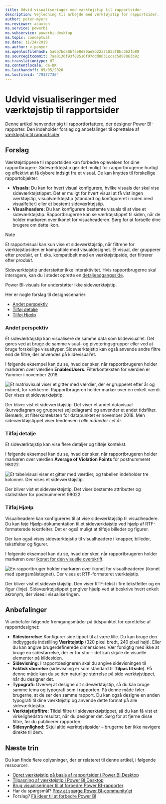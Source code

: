```yaml
---
title: Udvid visualiseringer med værktøjstip til rapportsider
description: Vejledning til arbejde med værktøjstip for rapportsider.
author: peter-myers
ms.reviewer: asaxton
ms.service: powerbi
ms.subservice: powerbi-desktop
ms.topic: conceptual
ms.date: 11/24/2019
ms.author: v-pemyer
ms.openlocfilehash: 5a6b7bda8bf5e8d80ae8b22a71035f8bc362fb89
ms.sourcegitcommit: 7aa0136f93f88516f97ddd8031ccac5d07863b92
ms.translationtype: HT
ms.contentlocale: da-DK
ms.lasthandoff: 05/05/2020
ms.locfileid: "79377736"
---
```

# <a name="extend-visuals-with-report-page-tooltips"></a>Udvid visualiseringer med værktøjstip til rapportsider

Denne artikel henvender sig til rapportforfattere, der designer Power BI-rapporter. Den indeholder forslag og anbefalinger til oprettelse af [værktøjstip til rapportsider](../desktop-tooltips.md).

## <a name="suggestions"></a>Forslag

Værktøjstippene til rapportsiden kan forbedre oplevelsen for dine rapportbrugere. Sideværktøjstip gør det muligt for rapportbrugerne hurtigt og effektivt at få dybere indsigt fra et visual. De kan knyttes til forskellige rapportobjekter:

- **Visuals:** Du kan for hvert visual konfigurere, hvilke visuals der skal vise sideværktøjstippet. Det er muligt for hvert visual at få vist ingen værktøjstip, visualværktøjstip (standard og konfigureret i ruden med visualfelter) eller et bestemt sideværktøjstip.
- **Visualheadere:** Du kan konfigurere bestemte visuals til at vise et sideværktøjstip. Rapportbrugerne kan se værktøjstippet til siden, når de holder markøren over ikonet for visuaheaderen. Sørg for at fortælle dine brugere om dette ikon.

> [!NOTE]
> Et rapportvisual kan kun vise et sideværktøjstip, når filtrene for værktøjstipsiden er kompatible med visualdesignet. Et visual, der grupperer efter _produkt_, er f. eks. kompatibelt med en værktøjstipside, der filtrerer efter _produkt_.
>
> Sideværktøjstip understøtter ikke interaktivitet. Hvis rapportbrugerne skal interagere, kan du i stedet oprette en [detaljeadgangsside](../desktop-drillthrough.md).
>
> Power BI-visuals for understøtter ikke sideværktøjstip.

Her er nogle forslag til designscenarier:

- [Andet perspektiv](#different-perspective)
- [Tilføj detalje](#add-detail)
- [Tilføj Hjælp](#add-help)

### <a name="different-perspective"></a>Andet perspektiv

Et sideværktøjstip kan visualisere de samme data som kildevisual'et. Det gøres ved at bruge de samme visual- og pivoteringsgrupper eller ved at bruge forskellige visualtyper. Sideværktøjstip kan også anvende andre filtre end de filtre, der anvendes på kildevisual'et.

I følgende eksempel kan du se, hvad der sker, når rapportbrugeren holder markøren over værdien **EnabledUsers**. Filterkonteksten for værdien er Yammer i november 2018.

![Et matrixvisual viser et gitter med værdier, der er grupperet efter år og måned, for rækkerne. Rapportbrugeren holder markør over en enkelt værdi. Der vises et sideværktøjstip.](media/report-page-tooltips/suggestion-different-perspective.png)

Der bliver vist et sideværktøjstip. Det viser et andet datavisual (kurvediagram og grupperet søjlediagram) og anvender et andet tidsfilter. Bemærk, at filterkonteksten for datapunktet er november 2018. Men sideværktøjstippet viser tendensen i _alle måneder i et år_.

### <a name="add-detail"></a>Tilføj detalje

Et sideværktøjstip kan vise flere detaljer og tilføje kontekst.

I følgende eksempel kan du se, hvad der sker, når rapportbrugeren holder markøren over værdien **Average of Violation Points** for postnummeret 98022.

![Et tabelvisual viser et gitter med værdier, og tabellen indeholder tre kolonner. Der vises et sideværktøjstip.](media/report-page-tooltips/suggestion-add-details.png)

Der bliver vist et sideværktøjstip. Det viser bestemte attributter og statistikker for postnummeret 98022.

### <a name="add-help"></a>Tilføj Hjælp

Visualheadere kan konfigureres til at vise sideværktøjstip til visualheadere. Du kan føje Hjælp-dokumentation til et sideværktøjstip ved hjælp af RTF-formaterede tekstfelter. Det er også muligt at tilføje billeder og figurer.

Der kan også vises sideværktøjstip til visualheadere i knapper, billeder, tekstfelter og figurer.

I følgende eksempel kan du se, hvad der sker, når rapportbrugeren holder markøren over [ikonet for den visuelle overskrift](../desktop-visual-elements-for-reports.md).

![En rapportbruger holder markøren over ikonet for visualheaderen (ikonet med spørgsmålstegnet). Der vises et RTF-formateret værktøjstip.](media/report-page-tooltips/suggestion-add-help.png)

Der bliver vist et sideværktøjstip. Den viser RTF-tekst i fire tekstfelter og en figur (linje). Sideværktøjstippet gengiver hjælp ved at beskrive hvert enkelt akronym, der vises i visualiseringen.

## <a name="recommendations"></a>Anbefalinger

Vi anbefaler følgende fremgangsmåder på tidspunktet for oprettelse af rapportdesignet:

- **Sidestørrelse:** Konfigurer side tippet til at være lille. Du kan bruge den indbyggede indstilling **Værktøjstip** (320 pixel bredt, 240 pixel højt). Eller du kan angive brugerdefinerede dimensioner. Vær forsigtig med ikke at bruge en sidestørrelse, der er for stor – det kan skjule de visuelle elementer på kildesiden.
- **Sidevisning:** I rapportdesigneren skal du angive sidevisningen til **Faktisk størrelse** (sidevisning er som standard til **Tilpas til side**). På denne måde kan du se den naturlige størrelse på side værktøjstippet, når du designer det.
- **Typografi:** Overvej at designe dit sideværktøjstip, så du kan bruge samme tema og typografi som i rapporten. På denne måde føler brugerne, at de ser den samme rapport. Du kan også designe en anden typografi til dine værktøjstip og anvende dette format på alle sideværktøjstip.
- **Værktøjstipfiltre:** Tildel filtre til sideværktøjstippet, så du kan få vist et virkelighedstro resultat, når du designer det. Sørg for at fjerne disse filtre, før du publicerer rapporten.
- **Sidesynlighed:** Skjul altid værktøjstipsider – brugerne bør ikke navigere direkte til dem.

## <a name="next-steps"></a>Næste trin

Du kan finde flere oplysninger, der er relateret til denne artikel, i følgende ressourcer:

- [Opret værktøjstip på basis af rapportsider i Power BI Desktop](../desktop-tooltips.md)
- [Tilpasning af værktøjstip i Power BI Desktop](../desktop-custom-tooltips.md)
- [Brug visualiseringer til at forbedre Power BI-rapporter](../desktop-visual-elements-for-reports.md)
- Har du spørgsmål? [Prøv at spørge Power BI-community'et](https://community.powerbi.com/)
- Forslag? [Få ideer til at forbedre Power BI](https://ideas.powerbi.com/)
